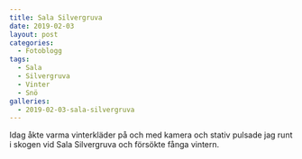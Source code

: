 ```yaml
---
title: Sala Silvergruva
date: 2019-02-03
layout: post
categories:
  - Fotoblogg
tags:
  - Sala
  - Silvergruva
  - Vinter
  - Snö
galleries:
  - 2019-02-03-sala-silvergruva
---
```


Idag åkte varma vinterkläder på och med kamera och stativ pulsade jag runt i skogen vid Sala Silvergruva och försökte fånga vintern.
